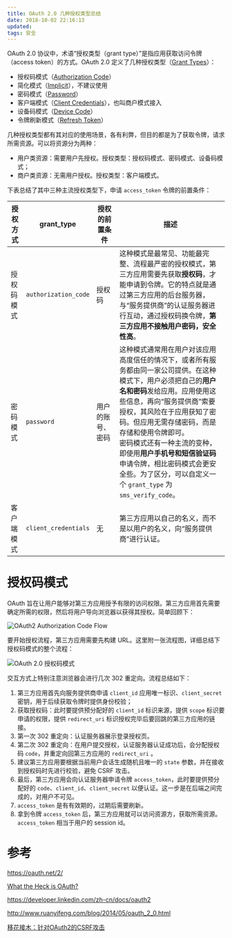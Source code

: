 ```yaml
---
title: OAuth 2.0 几种授权类型总结
date: 2018-10-02 22:16:13
updated:
tags: 安全
---
```


OAuth 2.0 协议中，术语“授权类型（grant type）”是指应用获取访问令牌（access token）的方式。OAuth 2.0 定义了几种授权类型（[Grant Types](https://oauth.net/2/grant-types/)）：

- 授权码模式（[Authorization Code](https://oauth.net/2/grant-types/authorization-code/)）
- 简化模式（[Implicit](https://oauth.net/2/grant-types/implicit/)），不建议使用
- 密码模式（[Password](https://oauth.net/2/grant-types/password/)）
- 客户端模式（[Client Credentials](https://oauth.net/2/grant-types/client-credentials/)），也叫商户模式接入
- 设备码模式（[Device Code](https://oauth.net/2/grant-types/device-code/)）
- 令牌刷新模式（[Refresh Token](https://oauth.net/2/grant-types/refresh-token/)）

几种授权类型都有其对应的使用场景，各有利弊，但目的都是为了获取令牌，请求所需资源。可以将资源分为两种：

* 用户类资源：需要用户先授权。授权类型：授权码模式、密码模式、设备码模式；
* 商户类资源：无需用户授权。授权类型：客户端模式。

下表总结了其中三种主流授权类型下，申请 `access_token` 令牌的前置条件：

| 授权方式   | grant_type           | 授权的前置条件   | 描述                                                         |
| ---------- | -------------------- | ---------------- | ------------------------------------------------------------ |
| 授权码模式 | `authorization_code` | 授权码           | 这种模式是最常见、功能最完整、流程最严密的授权模式，第三方应用需要先获取**授权码**，才能申请到令牌。它的特点就是通过第三方应用的后台服务器，与“服务提供商”的认证服务器进行互动，通过授权码换令牌，**第三方应用不接触用户密码，安全性高**。 |
| 密码模式   | `password`           | 用户的账号、密码 | 这种模式通常用在用户对该应用高度信任的情况下，或者所有服务都由同一家公司提供。在这种模式下，用户必须把自己的**用户名和密码**发给应用。应用使用这些信息，再向“服务提供商”索要授权，其风险在于应用获知了密码。但应用无需存储密码，而是存储和使用令牌即可。<br/>密码模式还有一种主流的变种，即使用**用户手机号和短信验证码**申请令牌，相比密码模式会更安全些。为了区分，可以自定义一个 `grant_type` 为 `sms_verify_code`。 |
| 客户端模式 | `client_credentials` | 无               | 第三方应用以自己的名义，而不是以用户的名义，向“服务提供商”进行认证。 |

# 授权码模式

OAuth 旨在让用户能够对第三方应用授予有限的访问权限。第三方应用首先需要确定所需的权限，然后将用户导向浏览器以获得其授权。简单回顾下：

![OAuth2 Authorization Code Flow](/img/security/oauth2.webp)

要开始授权流程，第三方应用需要先构建 URL。这里附一张流程图，详细总结下授权码模式的整个流程：

![OAuth 2.0 授权码模式](/img/security/oauth2.png)

交互方式上特别注意浏览器会进行几次 302 重定向。流程总结如下：

1. 第三方应用首先向服务提供商申请 `client_id` 应用唯一标识、`client_secret` 密钥，用于后续获取令牌时提供身份校验；
2. 获取授权码：此时要提供预分配好的 `client_id` 标识来源，提供 `scope` 标识要申请的权限，提供 `redirect_uri` 标识授权完毕后要回跳的第三方应用的链接。
3. 第一次 302 重定向：认证服务器展示登录授权页。
4. 第二次 302 重定向：在用户提交授权，认证服务器认证成功后，会分配授权码 `code`，并重定向回第三方应用的 `redirect_uri` 。
5. 建议第三方应用要根据当前用户会话生成随机且唯一的 `state` 参数，并在接收到授权码时先进行校验，避免 CSRF 攻击。
6. 最后，第三方应用会向认证服务器申请令牌 `access_token`，此时要提供预分配好的 `code`、`client_id`、`client_secret` 以便认证。这一步是在后端之间完成的，对用户不可见。
7. `access_token` 是有有效期的，过期后需要刷新。
8. 拿到令牌 `access_token` 后，第三方应用就可以访问资源方，获取所需资源。`access_token` 相当于用户的 session id。

# 参考

https://oauth.net/2/

[What the Heck is OAuth?](https://developer.okta.com/blog/2017/06/21/what-the-heck-is-oauth)

https://developer.linkedin.com/zh-cn/docs/oauth2

http://www.ruanyifeng.com/blog/2014/05/oauth_2_0.html

[移花接木：针对OAuth2的CSRF攻击](https://www.jianshu.com/p/c7c8f51713b6)